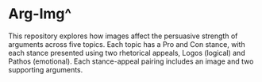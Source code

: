 # Arg-Img^

This repository explores how images affect the persuasive strength of arguments across five topics. Each topic has a Pro and Con stance, with each stance presented using two rhetorical appeals, Logos (logical) and Pathos (emotional). Each stance-appeal pairing includes an image and two supporting arguments.
